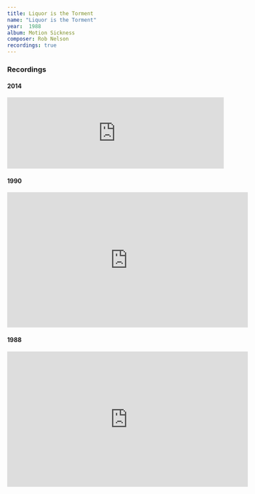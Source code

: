 ```yaml
---
title: Liquor is the Torment
name: "Liquor is the Torment"
year:  1988
album: Motion Sickness
composer: Rob Nelson
recordings: true
---
```


<h3>Recordings</h3>

<h4>2014</h4>

<iframe width="100%" height="166" scrolling="no" frameborder="no" allow="autoplay" src="https://w.soundcloud.com/player/?url=https%3A//api.soundcloud.com/tracks/110491898&color=%23ff5500&auto_play=false&hide_related=false&show_comments=true&show_user=true&show_reposts=false&show_teaser=true"></iframe>

<h4>1990</h4>
<iframe width="560" height="315" src="https://www.youtube.com/embed/EeaznUGAHW4" frameborder="0" allow="accelerometer; autoplay; encrypted-media; gyroscope; picture-in-picture" allowfullscreen></iframe>

<h4>1988</h4>
<iframe width="560" height="315" src="https://www.youtube.com/embed/X2MpMcsCmlk" frameborder="0" allow="accelerometer; autoplay; encrypted-media; gyroscope; picture-in-picture" allowfullscreen></iframe>
